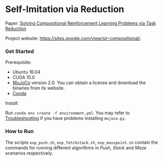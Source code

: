 # Self-Imitation via Reduction
Paper: [Solving Compositional Reinforcement Learning Problems via Task Reduction](https://openreview.net/forum?id=9SS69KwomAM)

Project website: https://sites.google.com/view/sir-compositional/.

### Get Started
Prerequisite: 

* Ubuntu 16.04
* CUDA 10.0
* [MuJoCo](http://www.mujoco.org/) version 2.0. You can obtain a license and download the binaries from its website.
* [Conda](https://docs.conda.io/en/latest/miniconda.html)

Install:

Run ``conda env create -f environment.yml``. You may refer to [Troubleshooting](https://github.com/openai/mujoco-py/blob/master/README.md#troubleshooting) if you have problems installing ``mujoco-py``.

### How to Run
The scripts ``exp_push.sh``, ``exp_fetchstack.sh``, ``exp_masspoint.sh`` contain the commands for running different algorithms in *Push*, *Stack* and *Maze* scenarios respectively.


